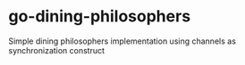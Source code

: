 # go-dining-philosophers
Simple dining philosophers implementation using channels as synchronization construct
